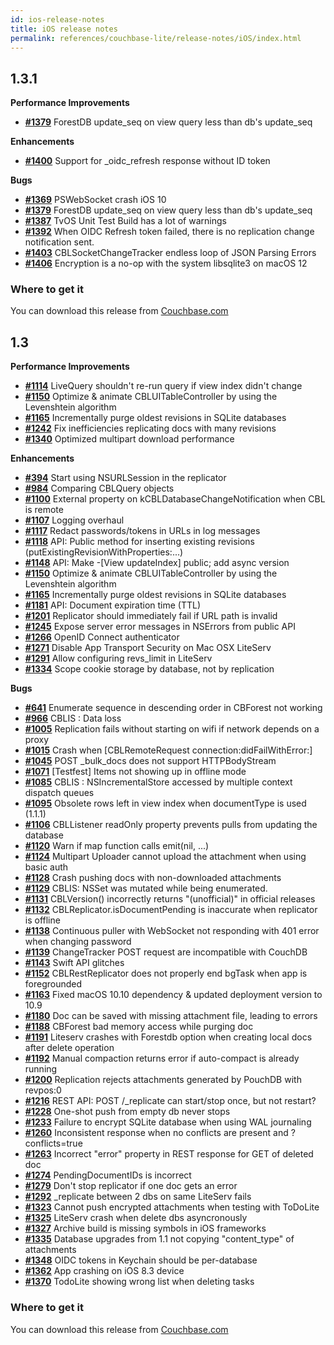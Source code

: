 ```yaml
---
id: ios-release-notes
title: iOS release notes
permalink: references/couchbase-lite/release-notes/iOS/index.html
---
```


## 1.3.1

**Performance Improvements**

- [**#1379**](https://github.com/couchbase/couchbase-lite-ios/issues/1379) ForestDB update_seq on view query less than db's update_seq

**Enhancements**

- [**#1400**](https://github.com/couchbase/couchbase-lite-ios/issues/1400) Support for _oidc_refresh response without ID token

**Bugs**

- [**#1369**](https://github.com/couchbase/couchbase-lite-ios/issues/1369) PSWebSocket crash iOS 10
- [**#1379**](https://github.com/couchbase/couchbase-lite-ios/issues/1379) ForestDB update_seq on view query less than db's update_seq
- [**#1387**](https://github.com/couchbase/couchbase-lite-ios/issues/1387) TvOS Unit Test Build has a lot of warnings
- [**#1392**](https://github.com/couchbase/couchbase-lite-ios/issues/1392) When OIDC Refresh token failed, there is no replication change notification sent.
- [**#1403**](https://github.com/couchbase/couchbase-lite-ios/issues/1403) CBLSocketChangeTracker endless loop of JSON Parsing Errors
- [**#1406**](https://github.com/couchbase/couchbase-lite-ios/issues/1406) Encryption is a no-op with the system libsqlite3 on macOS 12 

### Where to get it

You can download this release from [Couchbase.com](http://www.couchbase.com/nosql-databases/downloads#Couchbase_Mobile)

## 1.3

**Performance Improvements**

- [**#1114**](https://github.com/couchbase/couchbase-lite-ios/issues/1114) LiveQuery shouldn't re-run query if view index didn't change
- [**#1150**](https://github.com/couchbase/couchbase-lite-ios/issues/1150) Optimize & animate CBLUITableController by using the Levenshtein algorithm
- [**#1165**](https://github.com/couchbase/couchbase-lite-ios/issues/1165) Incrementally purge oldest revisions in SQLite databases
- [**#1242**](https://github.com/couchbase/couchbase-lite-ios/issues/1242) Fix inefficiencies replicating docs with many revisions
- [**#1340**](https://github.com/couchbase/couchbase-lite-ios/issues/1340) Optimized multipart download performance

**Enhancements**

- [**#394**](https://github.com/couchbase/couchbase-lite-ios/issues/394) Start using NSURLSession in the replicator
- [**#984**](https://github.com/couchbase/couchbase-lite-ios/issues/984) Comparing CBLQuery objects
- [**#1100**](https://github.com/couchbase/couchbase-lite-ios/issues/1100) External property on kCBLDatabaseChangeNotification when CBL is remote
- [**#1107**](https://github.com/couchbase/couchbase-lite-ios/issues/1107) Logging overhaul
- [**#1117**](https://github.com/couchbase/couchbase-lite-ios/issues/1117) Redact passwords/tokens in URLs in log messages
- [**#1118**](https://github.com/couchbase/couchbase-lite-ios/issues/1118) API: Public method for inserting existing revisions (putExistingRevisionWithProperties:...)
- [**#1148**](https://github.com/couchbase/couchbase-lite-ios/issues/1148) API: Make -[View updateIndex] public; add async version
- [**#1150**](https://github.com/couchbase/couchbase-lite-ios/issues/1150) Optimize & animate CBLUITableController by using the Levenshtein algorithm
- [**#1165**](https://github.com/couchbase/couchbase-lite-ios/issues/1165) Incrementally purge oldest revisions in SQLite databases
- [**#1181**](https://github.com/couchbase/couchbase-lite-ios/issues/1181) API: Document expiration time (TTL)
- [**#1201**](https://github.com/couchbase/couchbase-lite-ios/issues/1201) Replicator should immediately fail if URL path is invalid
- [**#1245**](https://github.com/couchbase/couchbase-lite-ios/issues/1245) Expose server error messages in NSErrors from public API
- [**#1266**](https://github.com/couchbase/couchbase-lite-ios/issues/1266) OpenID Connect authenticator
- [**#1271**](https://github.com/couchbase/couchbase-lite-ios/issues/1271) Disable App Transport Security on Mac OSX LiteServ
- [**#1291**](https://github.com/couchbase/couchbase-lite-ios/issues/1291) Allow configuring revs_limit in LiteServ
- [**#1334**](https://github.com/couchbase/couchbase-lite-ios/issues/1334) Scope cookie storage by database, not by replication

**Bugs**

- [**#641**](https://github.com/couchbase/couchbase-lite-ios/issues/641) Enumerate sequence in descending order in CBForest not working
- [**#966**](https://github.com/couchbase/couchbase-lite-ios/issues/966) CBLIS : Data loss
- [**#1005**](https://github.com/couchbase/couchbase-lite-ios/issues/1005) Replication fails without starting on wifi if network depends on a proxy
- [**#1015**](https://github.com/couchbase/couchbase-lite-ios/issues/1015) Crash when [CBLRemoteRequest connection:didFailWithError:]
- [**#1045**](https://github.com/couchbase/couchbase-lite-ios/issues/1045) POST _bulk_docs does not support HTTPBodyStream
- [**#1071**](https://github.com/couchbase/couchbase-lite-ios/issues/1071) [Testfest] Items not showing up in offline mode
- [**#1085**](https://github.com/couchbase/couchbase-lite-ios/issues/1085) CBLIS : NSIncrementalStore accessed by multiple context dispatch queues
- [**#1095**](https://github.com/couchbase/couchbase-lite-ios/issues/1095) Obsolete rows left in view index when documentType is used (1.1.1)
- [**#1106**](https://github.com/couchbase/couchbase-lite-ios/issues/1106) CBLListener readOnly property prevents pulls from updating the database
- [**#1120**](https://github.com/couchbase/couchbase-lite-ios/issues/1120) Warn if map function calls emit(nil, ...)
- [**#1124**](https://github.com/couchbase/couchbase-lite-ios/issues/1124) Multipart Uploader cannot upload the attachment when using basic auth
- [**#1128**](https://github.com/couchbase/couchbase-lite-ios/issues/1128) Crash pushing docs with non-downloaded attachments
- [**#1129**](https://github.com/couchbase/couchbase-lite-ios/issues/1129) CBLIS: NSSet was mutated while being enumerated.
- [**#1131**](https://github.com/couchbase/couchbase-lite-ios/issues/1131) CBLVersion() incorrectly returns "(unofficial)" in official releases
- [**#1132**](https://github.com/couchbase/couchbase-lite-ios/issues/1132) CBLReplicator.isDocumentPending is inaccurate when replicator is offline
- [**#1138**](https://github.com/couchbase/couchbase-lite-ios/issues/1138) Continuous puller with WebSocket not responding with 401 error when changing password
- [**#1139**](https://github.com/couchbase/couchbase-lite-ios/issues/1139) ChangeTracker POST request are incompatible with CouchDB
- [**#1143**](https://github.com/couchbase/couchbase-lite-ios/issues/1143) Swift API glitches
- [**#1152**](https://github.com/couchbase/couchbase-lite-ios/issues/1152) CBLRestReplicator does not properly end bgTask when app is foregrounded
- [**#1163**](https://github.com/couchbase/couchbase-lite-ios/issues/1163) Fixed macOS 10.10 dependency & updated deployment version to 10.9
- [**#1180**](https://github.com/couchbase/couchbase-lite-ios/issues/1180) Doc can be saved with missing attachment file, leading to errors
- [**#1188**](https://github.com/couchbase/couchbase-lite-ios/issues/1188) CBForest bad memory access while purging doc
- [**#1191**](https://github.com/couchbase/couchbase-lite-ios/issues/1191) Liteserv crashes with Forestdb option when creating local docs after delete operation
- [**#1192**](https://github.com/couchbase/couchbase-lite-ios/issues/1192) Manual compaction returns error if auto-compact is already running
- [**#1200**](https://github.com/couchbase/couchbase-lite-ios/issues/1200) Replication rejects attachments generated by PouchDB with revpos:0
- [**#1216**](https://github.com/couchbase/couchbase-lite-ios/issues/1216) REST API: POST /_replicate can start/stop once, but not restart?
- [**#1228**](https://github.com/couchbase/couchbase-lite-ios/issues/1228) One-shot push from empty db never stops
- [**#1233**](https://github.com/couchbase/couchbase-lite-ios/issues/1233) Failure to encrypt SQLite database when using WAL journaling
- [**#1260**](https://github.com/couchbase/couchbase-lite-ios/issues/1260) Inconsistent response when no conflicts are present and ?conflicts=true
- [**#1263**](https://github.com/couchbase/couchbase-lite-ios/issues/1263) Incorrect "error" property in REST response for GET of deleted doc
- [**#1274**](https://github.com/couchbase/couchbase-lite-ios/issues/1274) PendingDocumentIDs is incorrect
- [**#1279**](https://github.com/couchbase/couchbase-lite-ios/issues/1279) Don't stop replicator if one doc gets an error
- [**#1292**](https://github.com/couchbase/couchbase-lite-ios/issues/1292) _replicate between 2 dbs on same LiteServ fails
- [**#1323**](https://github.com/couchbase/couchbase-lite-ios/issues/1323) Cannot push encrypted attachments when testing with ToDoLite
- [**#1325**](https://github.com/couchbase/couchbase-lite-ios/issues/1325) LiteServ crash when delete dbs asyncronously
- [**#1327**](https://github.com/couchbase/couchbase-lite-ios/issues/1327) Archive build is missing symbols in iOS frameworks
- [**#1335**](https://github.com/couchbase/couchbase-lite-ios/issues/1335) Database upgrades from 1.1 not copying "content_type" of attachments
- [**#1348**](https://github.com/couchbase/couchbase-lite-ios/issues/1348) OIDC tokens in Keychain should be per-database
- [**#1362**](https://github.com/couchbase/couchbase-lite-ios/issues/1362) App crashing on iOS 8.3 device
- [**#1370**](https://github.com/couchbase/couchbase-lite-ios/issues/1370) TodoLite showing wrong list when deleting tasks

### Where to get it

You can download this release from [Couchbase.com](http://www.couchbase.com/nosql-databases/downloads#Couchbase_Mobile)